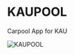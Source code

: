 # KAUPOOL
Carpool App for KAU

![KAUPOOL](https://user-images.githubusercontent.com/97521177/160283216-d187ad7d-1a69-41de-a3f3-3c4889da328f.PNG)
